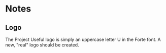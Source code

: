 # Notes

## Logo
The Project Useful logo is simply an uppercase letter U in the Forte font. A new, "real" logo should be created.


